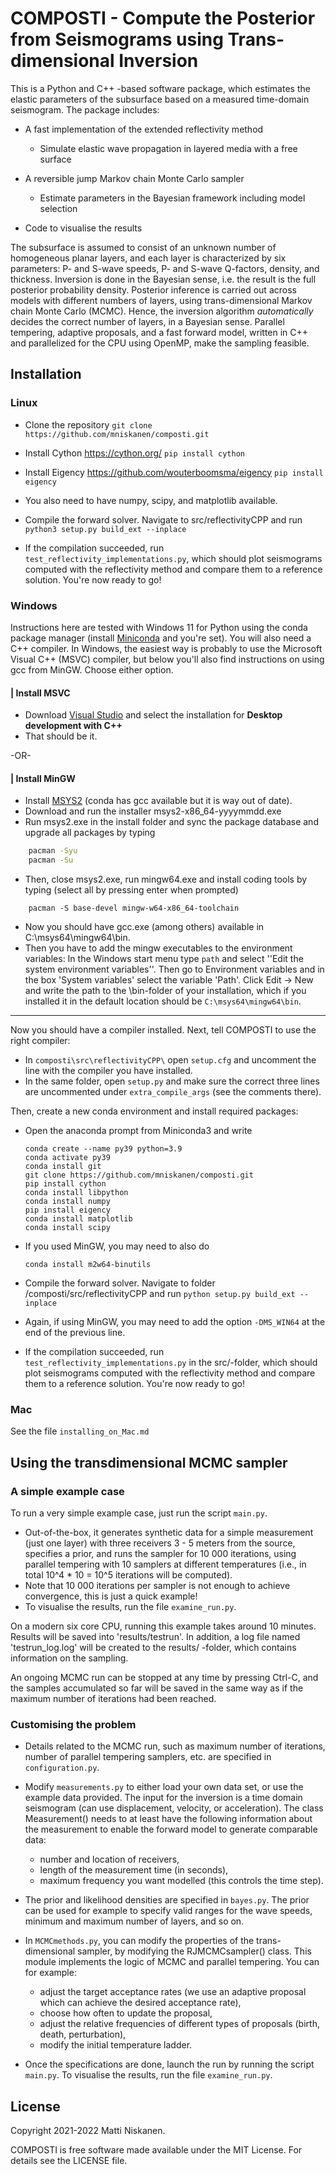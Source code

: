 # COMPOSTI - Compute the Posterior from Seismograms using Trans-dimensional Inversion

This is a Python and C++ -based software package, which estimates the elastic parameters of the subsurface based on a measured time-domain seismogram. The package includes:

- A fast implementation of the extended reflectivity method
	- Simulate elastic wave propagation in layered media with a free surface

- A reversible jump Markov chain Monte Carlo sampler
	- Estimate parameters in the Bayesian framework including model selection

- Code to visualise the results

The subsurface is assumed to consist of an unknown number of homogeneous planar layers, and each layer is characterized by six parameters: P- and S-wave speeds, P- and S-wave Q-factors, density, and thickness. Inversion is done in the Bayesian sense, i.e. the result is the full posterior probability density. Posterior inference is carried out across models with different numbers of layers, using trans-dimensional Markov chain Monte Carlo (MCMC). Hence, the inversion algorithm *automatically* decides the correct number of layers, in a Bayesian sense. Parallel tempering, adaptive proposals, and a fast forward model, written in C++ and parallelized for the CPU using OpenMP, make the sampling feasible.

## Installation

### Linux

- Clone the repository
`git clone https://github.com/mniskanen/composti.git `

- Install Cython https://cython.org/
`pip install cython`

- Install Eigency https://github.com/wouterboomsma/eigency
`pip install eigency`

- You also need to have numpy, scipy, and matplotlib available.

- Compile the forward solver. Navigate to src/reflectivityCPP and run
`python3 setup.py build_ext --inplace`

- If the compilation succeeded, run `test_reflectivity_implementations.py`, which should plot seismograms computed with the reflectivity method and compare them to a reference solution. You're now ready to go!

### Windows

Instructions here are tested with Windows 11 for Python using the conda package manager (install [Miniconda](https://docs.conda.io/projects/miniconda/en/latest/) and you're set). You will also need a C++ compiler. In Windows, the easiest way is probably to use the Microsoft Visual C++ (MSVC) compiler, but below you'll also find instructions on using gcc from MinGW. Choose either option.

#### | Install MSVC
- Download [Visual Studio](https://learn.microsoft.com/en-us/cpp/build/vscpp-step-0-installation?view=msvc-170) and select the installation for __Desktop development with C++__
- That should be it.

-OR-

#### | Install MinGW
- Install [MSYS2](https://www.msys2.org/) (conda has gcc available but it is way out of date).
- Download and run the installer msys2-x86_64-yyyymmdd.exe
- Run msys2.exe in the install folder and sync the package database and upgrade all packages by typing
```bash
	pacman -Syu
	pacman -Su
```
- Then, close msys2.exe, run mingw64.exe and install coding tools by typing (select all by pressing enter when prompted)
```
	pacman -S base-devel mingw-w64-x86_64-toolchain
```
- Now you should have gcc.exe (among others) available in C:\msys64\mingw64\bin.
- Then you have to add the mingw executables to the environment variables: In the Windows start menu type `path` and select ''Edit the system environment variables''. Then go to Environment variables and in the box 'System variables' select the variable 'Path'. Click Edit -> New and write the path to the \bin-folder of your installation, which if you installed it in the default location should be `C:\msys64\mingw64\bin`.

---
Now you should have a compiler installed. Next, tell COMPOSTI to use the right compiler:
- In `composti\src\reflectivityCPP\` open `setup.cfg` and uncomment the line with the compiler you have installed.
- In the same folder, open `setup.py` and make sure the correct three lines are uncommented under `extra_compile_args` (see the comments there).

Then, create a new conda environment and install required packages:
- Open the anaconda prompt from Miniconda3 and write
	```
	conda create --name py39 python=3.9
	conda activate py39
	conda install git
	git clone https://github.com/mniskanen/composti.git
	pip install cython
	conda install libpython
	conda install numpy
	pip install eigency
	conda install matplotlib
	conda install scipy
	```
- If you used MinGW, you may need to also do
	```
	conda install m2w64-binutils
	```

- Compile the forward solver. Navigate to folder /composti/src/reflectivityCPP and run
`python setup.py build_ext --inplace`
- Again, if using MinGW, you may need to add the option `-DMS_WIN64` at the end of the previous line.

- If the compilation succeeded, run `test_reflectivity_implementations.py` in the src/-folder, which should plot seismograms computed with the reflectivity method and compare them to a reference solution. You're now ready to go!

### Mac

See the file `installing_on_Mac.md`


## Using the transdimensional MCMC sampler

### A simple example case

To run a very simple example case, just run the script `main.py`.
- Out-of-the-box, it generates synthetic data for a simple measurement (just one layer) with three receivers 3 - 5 meters from the source, specifies a prior, and runs the sampler for 10 000 iterations, using parallel tempering with 10 samplers at different temperatures (i.e., in total 10^4 * 10 = 10^5 iterations will be computed).
- Note that 10 000 iterations per sampler is not enough to achieve convergence, this is just a quick example!
- To visualise the results, run the file `examine_run.py`.

On a modern six core CPU, running this example takes around 10 minutes. Results will be saved into 'results/testrun'. In addition, a log file named 'testrun_log.log' will be created to the results/ -folder, which contains information on the sampling.

An ongoing MCMC run can be stopped at any time by pressing Ctrl-C, and the samples accumulated so far will be saved in the same way as if the maximum number of iterations had been reached.

### Customising the problem

- Details related to the MCMC run, such as maximum number of iterations, number of parallel tempering samplers, etc. are specified in `configuration.py`.

- Modify `measurements.py` to either load your own data set, or use the example data provided. The input for the inversion is a time domain seismogram (can use displacement, velocity, or acceleration). The class Measurement() needs to at least have the following information about the measurement to enable the forward model to generate comparable data:
	- number and location of receivers,
	- length of the measurement time (in seconds),
	- maximum frequency you want modelled (this controls the time step).

- The prior and likelihood densities are specified in `bayes.py`. The prior can be used for example to specify valid ranges for the wave speeds, minimum and maximum number of layers, and so on.

- In `MCMCmethods.py`, you can modify the properties of the trans-dimensional sampler, by modifying the RJMCMCsampler() class. This module implements the logic of MCMC and parallel tempering. You can for example:
	- adjust the target acceptance rates (we use an adaptive proposal which can achieve the desired acceptance rate),
	- choose how often to update the proposal,
	- adjust the relative frequencies of different types of proposals (birth, death, perturbation),
	- modify the initial temperature ladder.

- Once the specifications are done, launch the run by running the script `main.py`. To visualise the results, run the file `examine_run.py`.

## License

Copyright 2021-2022 Matti Niskanen.

COMPOSTI is free software made available under the MIT License. For details see the LICENSE file.


